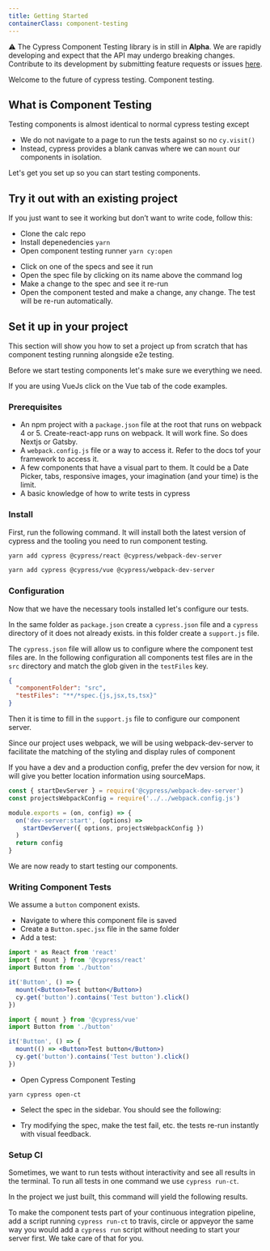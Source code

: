```yaml
---
title: Getting Started
containerClass: component-testing
---
```


⚠️ The Cypress Component Testing library is in still in **Alpha**. We are rapidly developing and expect that the API may undergo breaking changes. Contribute to its development by submitting feature requests or issues [here](https://github.com/cypress-io/cypress/).

Welcome to the future of cypress testing. Component testing.

## What is Component Testing

Testing components is almost identical to normal cypress testing except

- We do not navigate to a page to run the tests against so no `cy.visit()`
- Instead, cypress provides a blank canvas where we can `mount` our components in isolation.

Let's get you set up so you can start testing components.

## Try it out with an existing project

If you just want to see it working but don’t want to write code, follow this:

<!-- FIXME: update the url of the example repo we choose -->

- Clone the calc repo
- Install depenedencies `yarn`
- Open component testing runner `yarn cy:open`

<DocsImage src="/img/guides/component-testing/first-open.png" alt="Splash Screen of Component Testing" ></DocsImage>

- Click on one of the specs and see it run
- Open the spec file by clicking on its name above the command log
- Make a change to the spec and see it re-run
- Open the component tested and make a change, any change. The test will be re-run automatically.

<DocsImage src="/img/guides/component-testing/first-run.png" alt="Splash Screen of Component Testing" ></DocsImage>

## Set it up in your project

This section will show you how to set a project up from scratch that has component testing running alongside e2e testing.

Before we start testing components let's make sure we everything we need.

<Alert type="info">

If you are using VueJs click on the Vue tab of the code examples.

</Alert>

### Prerequisites

- An npm project with a `package.json` file at the root that runs on webpack 4 or 5. Create-react-app runs on webpack. It will work fine. So does Nextjs or Gatsby.
- A `webpack.config.js` file or a way to access it. Refer to the docs tof your framework to access it.
- A few components that have a visual part to them. It could be a Date Picker, tabs, responsive images, your imagination (and your time) is the limit.
- A basic knowledge of how to write tests in cypress

### Install

First, run the following command. It will install both the latest version of cypress and the tooling you need to run component testing.

<CodeGroup>
  <code-block label="react" active>

```bash
yarn add cypress @cypress/react @cypress/webpack-dev-server
```

  </code-block>

  <code-block label="vue">

```bash
yarn add cypress @cypress/vue @cypress/webpack-dev-server
```

  </code-block>
</CodeGroup>

### Configuration

Now that we have the necessary tools installed let's configure our tests.

In the same folder as `package.json` create a `cypress.json` file and a `cypress` directory of it does not already exists. in this folder create a `support.js` file.

The `cypress.json` file will allow us to configure where the component test files are.
In the following configuration all components test files are in the `src` directory and match the glob given in the `testFiles` key.

```json
{
  "componentFolder": "src",
  "testFiles": "**/*spec.{js,jsx,ts,tsx}"
}
```

Then it is time to fill in the `support.js` file to configure our component server.

Since our project uses webpack, we will be using webpack-dev-server to facilitate the matching of the styling and display rules of component

<Alert type="info">

If you have a dev and a production config, prefer the dev version for now, it will give you better location information using sourceMaps.

</Alert>

```js
const { startDevServer } = require('@cypress/webpack-dev-server')
const projectsWebpackConfig = require('../../webpack.config.js')

module.exports = (on, config) => {
  on('dev-server:start', (options) =>
    startDevServer({ options, projectsWebpackConfig })
  )
  return config
}
```

We are now ready to start testing our components.

### Writing Component Tests

We assume a `button` component exists.

- Navigate to where this component file is saved
- Create a `Button.spec.jsx` file in the same folder
- Add a test:

<CodeGroup>
  <code-block label="react" active>

```jsx
import * as React from 'react'
import { mount } from '@cypress/react'
import Button from './button'

it('Button', () => {
  mount(<Button>Test button</Button>)
  cy.get('button').contains('Test button').click()
})
```

  </code-block>

  <code-block label="vue" active>

```jsx
import { mount } from '@cypress/vue'
import Button from './button'

it('Button', () => {
  mount(() => <Button>Test button</Button>)
  cy.get('button').contains('Test button').click()
})
```

  </code-block>
</CodeGroup>

- Open Cypress Component Testing

```
yarn cypress open-ct
```

- Select the spec in the sidebar. You should see the following:

<DocsImage src="/img/guides/component-testing/one-spec.png" alt="Single Spec file with single test run" ></DocsImage>

- Try modifying the spec, make the test fail, etc. the tests re-run instantly with visual feedback.

### Setup CI

Sometimes, we want to run tests without interactivity and see all results in the terminal.
To run all tests in one command we use `cypress run-ct`.

In the project we just built, this command will yield the following results.

<DocsImage src="/img/guides/component-testing/run-result.png" alt="Result of headless test run" ></DocsImage>

To make the component tests part of your continuous integration pipeline, add a script running `cypress run-ct` to travis, circle or appveyor the same way you would add a `cypress run` script without needing to start your server first. We take care of that for you.
